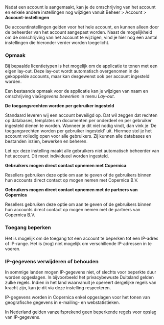 Nadat een account is aangemaakt, kan je de omschrijving van het account
en enkele andere instellingen nog wijzigen vanuit Beheer \> Account \>
**Account-instellingen**

De accountinstellingen gelden voor het hele account, en kunnen alleen
door de beheerder van het account aangepast worden. Naast de
mogelijkheid om de omschrijving van het account te wijzigen, vind je
hier nog een aantal instellingen die hieronder verder worden toegelicht.

### **Opmaak**

Bij bepaalde licentietypen is het mogelijk om de applicatie te tonen met
een eigen lay-out. Deze lay-out wordt automatisch overgenomen in de
gekoppelde accounts, maar kan desgewenst ook per account ingesteld
worden.

Een bestaande opmaak voor de applicatie kan je wijzigen van naam en
omschrijving via*Gegevens bewerken* in menu *Lay-out*.

**De toegangsrechten worden per gebruiker ingesteld**

Standaard leveren wij een account beveiligd op. Dat wil zeggen dat
rechten op databases, templates en documenten per onderdeel en per
gebruiker ingesteld dienen te worden. Wanneer je dit niet nodig vindt,
dan vink je 'De toegangsrechten worden per gebruiker ingesteld' uit.
Hiermee stel je het account volledig open voor alle gebruikers. Zij
kunnen alle databases en bestanden inzien, bewerken en beheren.

Let op: deze instelling maakt alle gebruikers niet automatisch beheerder
van het account. Dit moet individueel worden ingesteld.

**Gebruikers mogen direct contact opnemen met Copernica**

Resellers gebruiken deze optie om aan te geven of de gebruikers binnen
hun accounts direct contact op mogen nemen met Copernica B.V.

**Gebruikers mogen direct contact opnemen met de partners van
Copernica**

Resellers gebruiken deze optie om aan te geven of de gebruikers binnen
hun accounts direct contact op mogen nemen met de partners van Copernica
B.V.

### Toegang beperken

Het is mogelijk om de toegang tot een account te beperken tot een
IP-adres of IP-range. Het is (nog) niet mogelijk om verschillende
IP-adressen in te voeren.

### IP-gegevens verwijderen of behouden

In sommige landen mogen IP-gegevens niet, of slechts voor beperkte duur
worden opgeslagen. In bijvoorbeeld het privacybewuste Duitsland gelden
zulke regels. Indien in het land waarvanuit je opereert dergelijke
regels van kracht zijn, kan je dit via deze instelling respecteren.

IP-gegevens worden in Copernica enkel opgeslagen voor het tonen van
geografische gegevens in e-mailing- en webstatistieken.

In Nederland gelden vanzelfsprekend geen beperkende regels voor opslag
van IP-gegevens.
